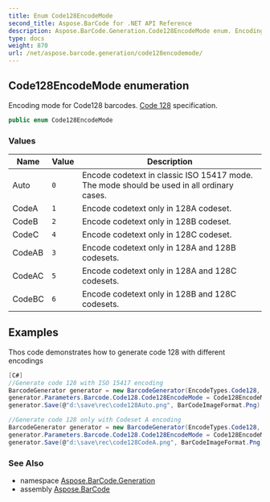 ```yaml
---
title: Enum Code128EncodeMode
second_title: Aspose.BarCode for .NET API Reference
description: Aspose.BarCode.Generation.Code128EncodeMode enum. Encoding mode for Code128 barcodes. Code 128 specification
type: docs
weight: 870
url: /net/aspose.barcode.generation/code128encodemode/
---
```

## Code128EncodeMode enumeration

Encoding mode for Code128 barcodes. [Code 128](https://en.wikipedia.org/wiki/Code_128) specification.

```csharp
public enum Code128EncodeMode
```

### Values

| Name | Value | Description |
| --- | --- | --- |
| Auto | `0` | Encode codetext in classic ISO 15417 mode. The mode should be used in all ordinary cases. |
| CodeA | `1` | Encode codetext only in 128A codeset. |
| CodeB | `2` | Encode codetext only in 128B codeset. |
| CodeC | `4` | Encode codetext only in 128C codeset. |
| CodeAB | `3` | Encode codetext only in 128A and 128B codesets. |
| CodeAC | `5` | Encode codetext only in 128A and 128C codesets. |
| CodeBC | `6` | Encode codetext only in 128B and 128C codesets. |

## Examples

Thos code demonstrates how to generate code 128 with different encodings

```csharp
[C#]
//Generate code 128 with ISO 15417 encoding
BarcodeGenerator generator = new BarcodeGenerator(EncodeTypes.Code128, "ABCD1234567890");
generator.Parameters.Barcode.Code128.Code128EncodeMode = Code128EncodeMode.Auto;
generator.Save(@"d:\save\rec\code128Auto.png", BarCodeImageFormat.Png);

//Generate code 128 only with Codeset A encoding
BarcodeGenerator generator = new BarcodeGenerator(EncodeTypes.Code128, "ABCD1234567890");
generator.Parameters.Barcode.Code128.Code128EncodeMode = Code128EncodeMode.CodeA;
generator.Save(@"d:\save\rec\code128CodeA.png", BarCodeImageFormat.Png);
```

### See Also

* namespace [Aspose.BarCode.Generation](../../aspose.barcode.generation/)
* assembly [Aspose.BarCode](../../)


